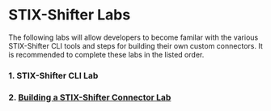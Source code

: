 # STIX-Shifter Labs

The following labs will allow developers to become familar with the various STIX-Shifter CLI tools and steps for building their own custom connectors. It is recommended to complete these labs in the listed order. 

### 1. STIX-Shifter CLI Lab
### 2. [Building a STIX-Shifter Connector Lab](connector_coding_lab.md)

